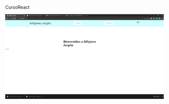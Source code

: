 CursoReact

<img aling=right src="https://github.com/Emman10/CursoReact/blob/main/src/assets/images/Alfajores%20Jorgito.gif">
